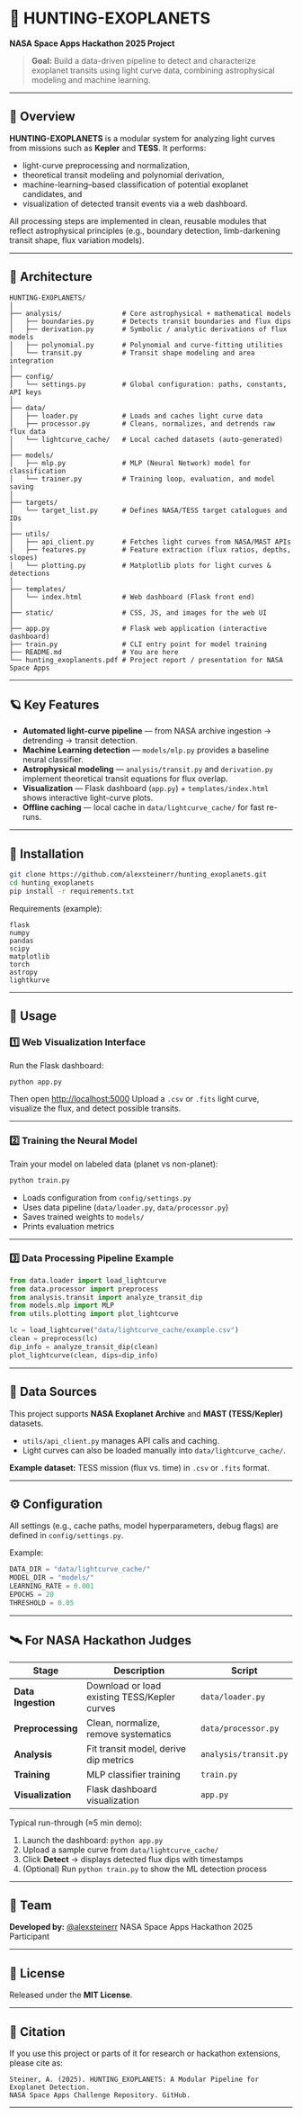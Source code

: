 # 🌌 HUNTING-EXOPLANETS

**NASA Space Apps Hackathon 2025 Project**

> **Goal:** Build a data-driven pipeline to detect and characterize exoplanet transits using light curve data, combining astrophysical modeling and machine learning.

---

## 🚀 Overview

**HUNTING-EXOPLANETS** is a modular system for analyzing light curves from missions such as **Kepler** and **TESS**.
It performs:

* light-curve preprocessing and normalization,
* theoretical transit modeling and polynomial derivation,
* machine-learning–based classification of potential exoplanet candidates, and
* visualization of detected transit events via a web dashboard.

All processing steps are implemented in clean, reusable modules that reflect astrophysical principles (e.g., boundary detection, limb-darkening transit shape, flux variation models).

---

## 🧠 Architecture

```
HUNTING-EXOPLANETS/
│
├── analysis/               # Core astrophysical + mathematical models
│   ├── boundaries.py       # Detects transit boundaries and flux dips
│   ├── derivation.py       # Symbolic / analytic derivations of flux models
│   ├── polynomial.py       # Polynomial and curve-fitting utilities
│   └── transit.py          # Transit shape modeling and area integration
│
├── config/
│   └── settings.py         # Global configuration: paths, constants, API keys
│
├── data/
│   ├── loader.py           # Loads and caches light curve data
│   ├── processor.py        # Cleans, normalizes, and detrends raw flux data
│   └── lightcurve_cache/   # Local cached datasets (auto-generated)
│
├── models/
│   ├── mlp.py              # MLP (Neural Network) model for classification
│   └── trainer.py          # Training loop, evaluation, and model saving
│
├── targets/
│   └── target_list.py      # Defines NASA/TESS target catalogues and IDs
│
├── utils/
│   ├── api_client.py       # Fetches light curves from NASA/MAST APIs
│   ├── features.py         # Feature extraction (flux ratios, depths, slopes)
│   └── plotting.py         # Matplotlib plots for light curves & detections
│
├── templates/
│   └── index.html          # Web dashboard (Flask front end)
│
├── static/                 # CSS, JS, and images for the web UI
│
├── app.py                  # Flask web application (interactive dashboard)
├── train.py                # CLI entry point for model training
├── README.md               # You are here
└── hunting_exoplanents.pdf # Project report / presentation for NASA Space Apps
```

---

## 🪐 Key Features

* **Automated light-curve pipeline** — from NASA archive ingestion → detrending → transit detection.
* **Machine Learning detection** — `models/mlp.py` provides a baseline neural classifier.
* **Astrophysical modeling** — `analysis/transit.py` and `derivation.py` implement theoretical transit equations for flux overlap.
* **Visualization** — Flask dashboard (`app.py`) + `templates/index.html` shows interactive light-curve plots.
* **Offline caching** — local cache in `data/lightcurve_cache/` for fast re-runs.

---

## 🔧 Installation

```bash
git clone https://github.com/alexsteinerr/hunting_exoplanets.git
cd hunting_exoplanets
pip install -r requirements.txt
```

Requirements (example):

```
flask
numpy
pandas
scipy
matplotlib
torch         
astropy
lightkurve
```

---

## 🧩 Usage

### 1️⃣ Web Visualization Interface

Run the Flask dashboard:

```bash
python app.py
```

Then open [http://localhost:5000](http://localhost:5000)
Upload a `.csv` or `.fits` light curve, visualize the flux, and detect possible transits.

---

### 2️⃣ Training the Neural Model

Train your model on labeled data (planet vs non-planet):

```bash
python train.py
```

* Loads configuration from `config/settings.py`
* Uses data pipeline (`data/loader.py`, `data/processor.py`)
* Saves trained weights to `models/`
* Prints evaluation metrics

---

### 3️⃣ Data Processing Pipeline Example

```python
from data.loader import load_lightcurve
from data.processor import preprocess
from analysis.transit import analyze_transit_dip
from models.mlp import MLP
from utils.plotting import plot_lightcurve

lc = load_lightcurve("data/lightcurve_cache/example.csv")
clean = preprocess(lc)
dip_info = analyze_transit_dip(clean)
plot_lightcurve(clean, dips=dip_info)
```

---

## 📡 Data Sources

This project supports **NASA Exoplanet Archive** and **MAST (TESS/Kepler)** datasets.

* `utils/api_client.py` manages API calls and caching.
* Light curves can also be loaded manually into `data/lightcurve_cache/`.

**Example dataset:** TESS mission (flux vs. time) in `.csv` or `.fits` format.

---

## ⚙️ Configuration

All settings (e.g., cache paths, model hyperparameters, debug flags) are defined in `config/settings.py`.

Example:

```python
DATA_DIR = "data/lightcurve_cache/"
MODEL_DIR = "models/"
LEARNING_RATE = 0.001
EPOCHS = 20
THRESHOLD = 0.05
```

---

## 🛰️ For NASA Hackathon Judges

| Stage              | Description                                  | Script                |
| ------------------ | -------------------------------------------- | --------------------- |
| **Data Ingestion** | Download or load existing TESS/Kepler curves | `data/loader.py`      |
| **Preprocessing**  | Clean, normalize, remove systematics         | `data/processor.py`   |
| **Analysis**       | Fit transit model, derive dip metrics        | `analysis/transit.py` |
| **Training**       | MLP classifier training                      | `train.py`            |
| **Visualization**  | Flask dashboard visualization                | `app.py`              |

Typical run-through (≈5 min demo):

1. Launch the dashboard: `python app.py`
2. Upload a sample curve from `data/lightcurve_cache/`
3. Click **Detect** → displays detected flux dips with timestamps
4. (Optional) Run `python train.py` to show the ML detection process

---

## 🤝 Team

**Developed by:**
[@alexsteinerr](https://github.com/alexsteinerr)
NASA Space Apps Hackathon 2025 Participant

---

## 📜 License

Released under the **MIT License**.

---

## 🧭 Citation

If you use this project or parts of it for research or hackathon extensions, please cite as:

```
Steiner, A. (2025). HUNTING_EXOPLANETS: A Modular Pipeline for Exoplanet Detection.
NASA Space Apps Challenge Repository. GitHub.
```

---